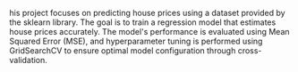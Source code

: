 his project focuses on predicting house prices using a dataset provided by the sklearn library. 
The goal is to train a regression model that estimates house prices accurately. 
The model's performance is evaluated using Mean Squared Error (MSE), and hyperparameter tuning is performed using GridSearchCV to ensure optimal model configuration through cross-validation.
